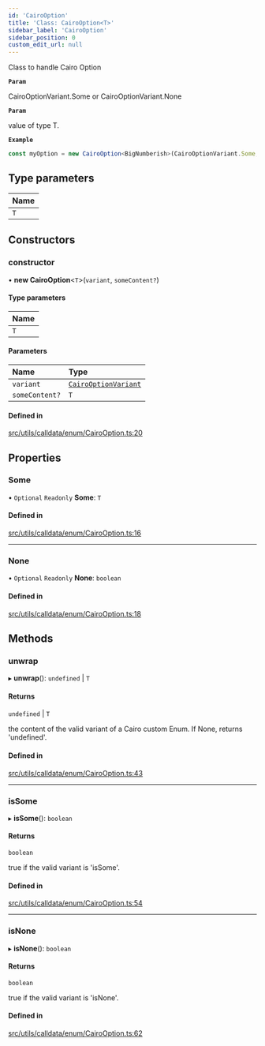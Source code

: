 ```yaml
---
id: 'CairoOption'
title: 'Class: CairoOption<T>'
sidebar_label: 'CairoOption'
sidebar_position: 0
custom_edit_url: null
---
```


Class to handle Cairo Option

**`Param`**

CairoOptionVariant.Some or CairoOptionVariant.None

**`Param`**

value of type T.

**`Example`**

```typescript
const myOption = new CairoOption<BigNumberish>(CairoOptionVariant.Some, "0x54dda8");
```

## Type parameters

| Name |
| :--- |
| `T`  |

## Constructors

### constructor

• **new CairoOption**<`T`\>(`variant`, `someContent?`)

#### Type parameters

| Name |
| :--- |
| `T`  |

#### Parameters

| Name           | Type                                                   |
| :------------- | :----------------------------------------------------- |
| `variant`      | [`CairoOptionVariant`](../enums/CairoOptionVariant.md) |
| `someContent?` | `T`                                                    |

#### Defined in

[src/utils/calldata/enum/CairoOption.ts:20](https://github.com/starknet-io/starknet.js/blob/v5.19.5/src/utils/calldata/enum/CairoOption.ts#L20)

## Properties

### Some

• `Optional` `Readonly` **Some**: `T`

#### Defined in

[src/utils/calldata/enum/CairoOption.ts:16](https://github.com/starknet-io/starknet.js/blob/v5.19.5/src/utils/calldata/enum/CairoOption.ts#L16)

---

### None

• `Optional` `Readonly` **None**: `boolean`

#### Defined in

[src/utils/calldata/enum/CairoOption.ts:18](https://github.com/starknet-io/starknet.js/blob/v5.19.5/src/utils/calldata/enum/CairoOption.ts#L18)

## Methods

### unwrap

▸ **unwrap**(): `undefined` \| `T`

#### Returns

`undefined` \| `T`

the content of the valid variant of a Cairo custom Enum.
If None, returns 'undefined'.

#### Defined in

[src/utils/calldata/enum/CairoOption.ts:43](https://github.com/starknet-io/starknet.js/blob/v5.19.5/src/utils/calldata/enum/CairoOption.ts#L43)

---

### isSome

▸ **isSome**(): `boolean`

#### Returns

`boolean`

true if the valid variant is 'isSome'.

#### Defined in

[src/utils/calldata/enum/CairoOption.ts:54](https://github.com/starknet-io/starknet.js/blob/v5.19.5/src/utils/calldata/enum/CairoOption.ts#L54)

---

### isNone

▸ **isNone**(): `boolean`

#### Returns

`boolean`

true if the valid variant is 'isNone'.

#### Defined in

[src/utils/calldata/enum/CairoOption.ts:62](https://github.com/starknet-io/starknet.js/blob/v5.19.5/src/utils/calldata/enum/CairoOption.ts#L62)
